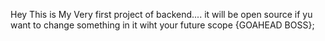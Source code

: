 Hey This is My Very first project of backend.... it will be open source if yu want to change something in it wiht your future scope {GOAHEAD BOSS};